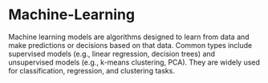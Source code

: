 # Machine-Learning
Machine learning models are algorithms designed to learn from data and make predictions or decisions based on that data. Common types include supervised models (e.g., linear regression, decision trees) and unsupervised models (e.g., k-means clustering, PCA). They are widely used for classification, regression, and clustering tasks.
